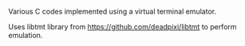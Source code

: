 Various C codes implemented using a virtual terminal emulator.  

Uses libtmt library from https://github.com/deadpixi/libtmt to perform emulation.
